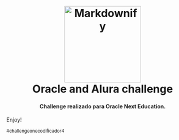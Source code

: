
<h1 align="center">
  <br>
 <img src="https://www.ipma-hr.org/images/default-source/ipma-hr-international-training-conference-and-expo/exhibitor-and-sponsor-logos/oraclea70c0b76c44d4867af742ea1f3d8ca63.png?sfvrsn=ec4d9b26_0" alt="Markdownify" width="200">
  <br>
  Oracle and Alura challenge
  <br>
</h1>

<h4 align="center">Challenge realizado para Oracle Next Education.</h4>

Enjoy!

<small>#challengeonecodificador4</small>